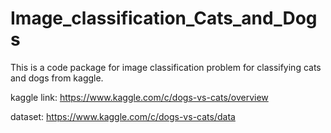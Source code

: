# Image_classification_Cats_and_Dogs
This is a code package for image classification problem for classifying cats and dogs from kaggle.

kaggle link: https://www.kaggle.com/c/dogs-vs-cats/overview

dataset: https://www.kaggle.com/c/dogs-vs-cats/data

